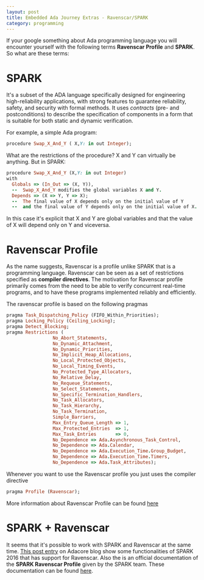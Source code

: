 ```yaml
---
layout: post
title: Embedded Ada Journey Extras - Ravenscar/SPARK
category: programming
---
```


If your google something about Ada programming language you will encounter yourself with the following terms **Ravenscar Profile** and **SPARK**.
So what are these terms:

# SPARK
 It's a subset of the ADA language specifically designed for engineering high-reliability applications, with strong features to guarantee reliability, safety, and security with formal methods.
It uses _contracts_ (pre- and postconditions) to describe the specification of components in a form that is suitable for both static and dynamic verification.

For example, a simple Ada program:
```ruby
procedure Swap_X_And_Y ( X,Y: in out Integer);
```

What are the restrictions of the procedure? X and Y can virtually be anything.
But in SPARK: 

```ruby
procedure Swap_X_And_Y (X,Y: in out Integer) 
with
  Globals => (In_Out => (X, Y)),
  --  Swap_X_And_Y modifies the global variables X and Y.
  Depends => (X => Y, Y => X);
  --  The final value of X depends only on the initial value of Y 
  --  and the final value of Y depends only on the initial value of X.
```

In this case it's explicit that X and  Y are global variables and that the value of X will depend only on Y and viceversa.

# Ravenscar Profile
As the name suggests, Ravenscar is a profile unlike SPARK that is a programming language. 
Ravenscar can be seen as a set of restrictions specified as **compiler directives**.
The motivation for Ravenscar profile primarily comes from the need to be able to verify concurrent real-time programs, and to have these programs implemented reliably and efficiently.


The ravenscar profile is based on the following pragmas
```ruby
pragma Task_Dispatching_Policy (FIFO_Within_Priorities);
pragma Locking_Policy (Ceiling_Locking);
pragma Detect_Blocking;
pragma Restrictions (
                 No_Abort_Statements,
                 No_Dynamic_Attachment,
                 No_Dynamic_Priorities,
                 No_Implicit_Heap_Allocations,
                 No_Local_Protected_Objects,
                 No_Local_Timing_Events,
                 No_Protected_Type_Allocators,
                 No_Relative_Delay,
                 No_Requeue_Statements,
                 No_Select_Statements,
                 No_Specific_Termination_Handlers,
                 No_Task_Allocators,
                 No_Task_Hierarchy,
                 No_Task_Termination,
                 Simple_Barriers,
                 Max_Entry_Queue_Length => 1,
                 Max_Protected_Entries  => 1,
                 Max_Task_Entries       => 0,
                 No_Dependence => Ada.Asynchronous_Task_Control,
                 No_Dependence => Ada.Calendar,
                 No_Dependence => Ada.Execution_Time.Group_Budget,
                 No_Dependence => Ada.Execution_Time.Timers,
                 No_Dependence => Ada.Task_Attributes);
```

Whenever you want to use the Ravenscar profile you just uses the compiler directive

```ruby
pragma Profile (Ravenscar);
```

More information about Ravenscar Profile can be found [here](http://www.open-std.org/JTC1/SC22/WG9/n424.pdf)

# SPARK + Ravenscar
It seems that it's possible to work with SPARK and Ravenscar at the same time. 
[This post entry](https://blog.adacore.com/spark-2016-supports-ravenscar) on Adacore blog show some functionalities of SPARK 2016 that has support for Ravenscar.
Also the is an official documentation of the **SPARK Ravenscar Profile** given by the SPARK team. These documentation can be found [here](http://docs.adacore.com/sparkdocs-docs/Examiner_Ravenscar.htm#_Toc311793138). 
